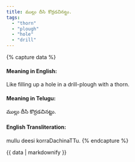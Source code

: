 ```yaml
---
title: ముల్లు దీసి కొర్రడచినట్టు.
tags:
  - "thorn"
  - "plough"
  - "hole"
  - "drill"
---
```


{% capture data %}
#### Meaning in English:
Like filling up a hole in a drill-plough with a thorn.

#### Meaning in Telugu:
ముల్లు దీసి కొర్రడచినట్టు.

#### English Transliteration:
mullu deesi korraDachinaTTu.
{% endcapture %}

<div class="notice">{{ data | markdownify }}</div>

